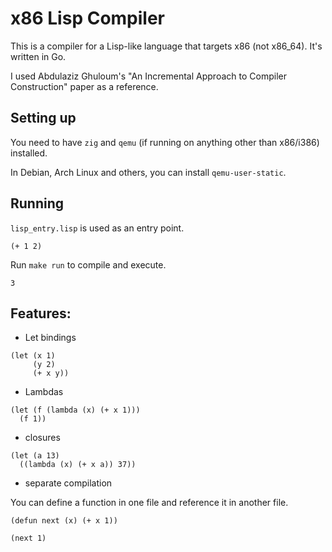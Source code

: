 # x86 Lisp Compiler

This is a compiler for a Lisp-like language that targets x86 (not x86_64). It's written in Go.

I used Abdulaziz Ghuloum's "An Incremental Approach to Compiler Construction" paper as a reference.


## Setting up

You need to have `zig` and `qemu` (if running on anything other than x86/i386) installed.

In Debian, Arch Linux and others, you can install `qemu-user-static`.

## Running

`lisp_entry.lisp` is used as an entry point.

```
(+ 1 2)
```

Run `make run` to compile and execute.

```
3
```

## Features:

- Let bindings

```
(let (x 1)
     (y 2)
	 (+ x y))
```

- Lambdas

```
(let (f (lambda (x) (+ x 1)))
  (f 1))
```

- closures

```
(let (a 13)
  ((lambda (x) (+ x a)) 37))
```

- separate compilation

You can define a function in one file and reference it in another file.

```
(defun next (x) (+ x 1))
```

```
(next 1)
```

